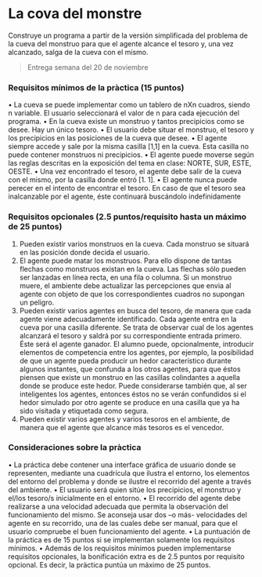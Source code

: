 # La cova del monstre
Construye un programa a partir de la versión simplificada del problema de la cueva del monstruo para que el agente alcance el tesoro y, una vez alcanzado, salga de la cueva con el mismo.
> Entrega semana del 20 de noviembre
### Requisitos mínimos de la pràctica (15 puntos)
• La cueva se puede implementar como un tablero de nXn cuadros, siendo n variable. El usuario seleccionará el valor de n para cada ejecución del programa.
• En la cueva existe un monstruo y tantos precipicios como se desee. Hay un único tesoro.
• El usuario debe situar el monstruo, el tesoro y los precipicios en las posiciones de la cueva que desee.
• El agente siempre accede y sale por la misma casilla [1,1] en la cueva. Esta casilla no puede contener monstruos ni precipicios.
• El agente puede moverse según las reglas descritas en la exposición del tema en clase: NORTE, SUR, ESTE, OESTE.
• Una vez encontrado el tesoro, el agente debe salir de la cueva con el mismo, por la casilla donde entró [1. 1].
• El agente nunca puede perecer en el intento de encontrar el tesoro. En caso de que el tesoro sea inalcanzable por el agente, éste continuará buscándolo indefinidamente
### Requisitos opcionales (2.5 puntos/requisito hasta un máximo de 25 puntos)
1. Pueden existir varios monstruos en la cueva. Cada monstruo se situará en las posición donde decida el usuario.
2. El agente puede matar los monstruos. Para ello dispone de tantas flechas como monstruos existan en la cueva. Las flechas sólo pueden ser lanzadas en línea recta, en una fila o columna. Si un monstruo muere, el ambiente debe actualizar
las percepciones que envia al agente con objeto de que los correspondientes cuadros no supongan un peligro.
3. Pueden existir varios agentes en busca del tesoro, de manera que cada agente viene adecuadamente identificado. Cada agente entra en la cueva por una casilla diferente. Se trata de observar cual de los agentes alcanzará el tesoro y saldrá por su correspondiente entrada primero. Éste será el agente ganador. El alumno puede, opcionalmente, introducir elementos de competencia entre los agentes, por ejemplo, la posibilidad de que un agente pueda producir un hedor característico durante algunos instantes, que confunda a los otros agentes, para que éstos piensen que existe un monstruo en las casillas colindantes a aquella donde se produce este hedor. Puede considerarse también que, al ser inteligentes los agentes, entonces éstos no se verán confundidos si el hedor simulado por otro agente se produce en una casilla que ya ha sido visitada y etiquetada como segura.
4. Pueden existir varios agentes y varios tesoros en el ambiente, de manera que el agente que alcance más tesoros es el vencedor.
### Consideraciones sobre la pràctica
• La práctica debe contener una interface gráfica de usuario donde se representen, mediante una cuadrícula que ilustra el entorno, los elementos del entorno del problema y donde se ilustre el recorrido del agente a través del ambiente.
• El usuario será quien sitúe los precipicios, el monstruo y el/los tesoro/s inicialmente en el entorno.
• El recorrido del agente debe realizarse a una velocidad adecuada que permita la observación del funcionamiento del mismo. Se aconseja usar dos –o más- velocidades del agente en su recorrido, una de las cuales debe ser manual, para que el usuario compruebe el buen funcionamiento del agente.
• La puntuación de la práctica es de 15 puntos si se implementan solamente los requisitos mínimos.
• Además de los requisitos mínimos pueden implementarse requisitos opcionales, la bonificación extra es de 2.5 puntos por requisito opcional. Es decir, la pràctica puntúa un máximo de 25 puntos.

